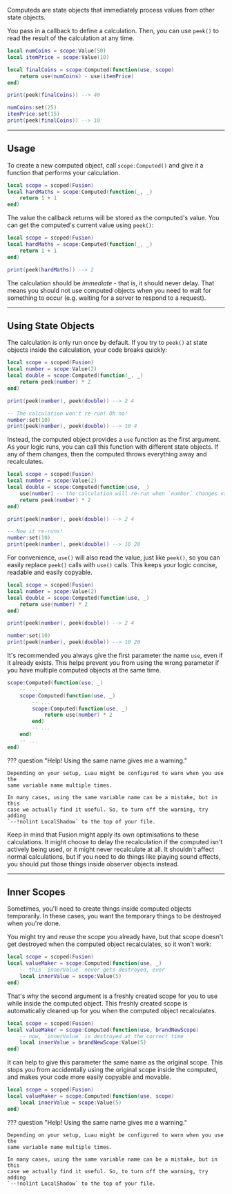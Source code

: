Computeds are state objects that immediately process values from other state
objects.

You pass in a callback to define a calculation. Then, you can use
`peek()` to read the result of the calculation at any time.

```Lua
local numCoins = scope:Value(50)
local itemPrice = scope:Value(10)

local finalCoins = scope:Computed(function(use, scope)
    return use(numCoins) - use(itemPrice)
end)

print(peek(finalCoins)) --> 40

numCoins:set(25)
itemPrice:set(15)
print(peek(finalCoins)) --> 10
```

-----

## Usage

To create a new computed object, call `scope:Computed()` and give it a function
that performs your calculation.

```Lua linenums="5" hl_lines="2-4"
local scope = scoped(Fusion)
local hardMaths = scope:Computed(function(_, _)
    return 1 + 1
end)
```

The value the callback returns will be stored as the computed's value. You can
get the computed's current value using `peek()`:

```Lua linenums="5" hl_lines="6"
local scope = scoped(Fusion)
local hardMaths = scope:Computed(function(_, _)
    return 1 + 1
end)

print(peek(hardMaths)) --> 2
```

The calculation should be *immediate* - that is, it should never delay. That
means you should not use computed objects when you need to wait for something to
occur (e.g. waiting for a server to respond to a request).

-----

## Using State Objects

The calculation is only run once by default. If you try to `peek()` at state
objects inside the calculation, your code breaks quickly:

```Lua linenums="5"
local scope = scoped(Fusion)
local number = scope:Value(2)
local double = scope:Computed(function(_, _)
    return peek(number) * 2
end)

print(peek(number), peek(double)) --> 2 4

-- The calculation won't re-run! Oh no!
number:set(10)
print(peek(number), peek(double)) --> 10 4
```

Instead, the computed object provides a `use` function as the first argument.
As your logic runs, you can call this function with different state objects. If
any of them changes, then the computed throws everything away and recalculates.

```Lua linenums="5" hl_lines="4"
local scope = scoped(Fusion)
local number = scope:Value(2)
local double = scope:Computed(function(use, _)
	use(number) -- the calculation will re-run when `number` changes value
    return peek(number) * 2
end)

print(peek(number), peek(double)) --> 2 4

-- Now it re-runs!
number:set(10)
print(peek(number), peek(double)) --> 10 20
```

For convenience, `use()` will also read the value, just like `peek()`, so you
can easily replace `peek()` calls with `use()` calls. This keeps your logic
concise, readable and easily copyable.

```Lua linenums="5" hl_lines="4"
local scope = scoped(Fusion)
local number = scope:Value(2)
local double = scope:Computed(function(use, _)
    return use(number) * 2
end)

print(peek(number), peek(double)) --> 2 4

number:set(10)
print(peek(number), peek(double)) --> 10 20
```

It's recommended you always give the first parameter the name `use`, even if it
already exists. This helps prevent you from using the wrong parameter if you
have multiple computed objects at the same time.

```Lua
scope:Computed(function(use, _)
	-- ...
	scope:Computed(function(use, _)
		-- ...
		scope:Computed(function(use, _)
			return use(number) * 2
		end)
		-- ...
	end)
	-- ...
end)
```

??? question "Help! Using the same name gives me a warning."

	Depending on your setup, Luau might be configured to warn when you use the
	same variable name multiple times.

	In many cases, using the same variable name can be a mistake, but in this
	case we actually find it useful. So, to turn off the warning, try adding
	`--!nolint LocalShadow` to the top of your file.

Keep in mind that Fusion might apply its own optimisations to these calculations.
It might choose to delay the recalculation if the computed isn't actively being
used, or it might never recalculate at all. It shouldn't affect normal
calculations, but if you need to do things like playing sound effects, you
should put those things inside observer objects instead.

-----

## Inner Scopes

Sometimes, you'll need to create things inside computed objects temporarily. In
these cases, you want the temporary things to be destroyed when you're done.

You might try and reuse the scope you already have, but that scope doesn't get
destroyed when the computed object recalculates, so it won't work:

```Lua linenums="5"
local scope = scoped(Fusion)
local valueMaker = scope:Computed(function(use, _)
	-- this `innerValue` never gets destroyed, ever
	local innerValue = scope:Value(5)
end)
```

That's why the second argument is a freshly created scope for you to use while
inside the computed object. This freshly created scope is automatically cleaned
up for you when the computed object recalculates.

```Lua linenums="5" hl_lines="2"
local scope = scoped(Fusion)
local valueMaker = scope:Computed(function(use, brandNewScope)
	-- now, `innerValue` is destroyed at the correct time
	local innerValue = brandNewScope:Value(5)
end)
```

It can help to give this parameter the same name as the original scope. This
stops you from accidentally using the original scope inside the computed, and
makes your code more easily copyable and movable.

```Lua linenums="5"
local scope = scoped(Fusion)
local valueMaker = scope:Computed(function(use, scope)
	local innerValue = scope:Value(5)
end)
```

??? question "Help! Using the same name gives me a warning."

	Depending on your setup, Luau might be configured to warn when you use the
	same variable name multiple times.

	In many cases, using the same variable name can be a mistake, but in this
	case we actually find it useful. So, to turn off the warning, try adding
	`--!nolint LocalShadow` to the top of your file.